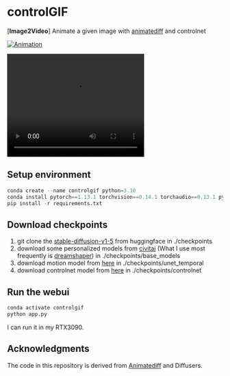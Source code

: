 # controlGIF
[**Image2Video**] Animate a given image with [animatediff](https://github.com/guoyww/AnimateDiff) and controlnet

[![Animation](http://img.youtube.com/vi/lwXb_cJai8w/0.jpg)](https://www.youtube.com/watch?v=lwXb_cJai8w)

<video width="320" height="240" controls>
  <source src="show.mp4" type="video/mp4">
  Your browser does not support the video tag.
</video>

## Setup environment
```python
conda create --name controlgif python=3.10
conda install pytorch==1.13.1 torchvision==0.14.1 torchaudio==0.13.1 pytorch-cuda=11.7 -c pytorch -c nvidia
pip install -r requirements.txt
```

## Download checkpoints
1. git clone the [stable-diffusion-v1-5](https://huggingface.co/runwayml/stable-diffusion-v1-5) from huggingface in ./checkpoints
2. download some personalized models from [civitai](https://civitai.com/) (What I use most frequently is [dreamshaper](https://civitai.com/models/4384/dreamshaper)) in ./checkpoints/base_models
3. download motion model from [here](https://huggingface.co/crishhh/animatediff_controlnet) in ./checkpoints/unet_temporal
4. download controlnet model from [here](https://huggingface.co/crishhh/animatediff_controlnet) in ./checkpoints/controlnet

## Run the webui
```python
conda activate controlgif
python app.py
```

I can run it in my RTX3090.

## Acknowledgments

The code in this repository is derived from [Animatediff](https://github.com/guoyww/AnimateDiff) and Diffusers.
